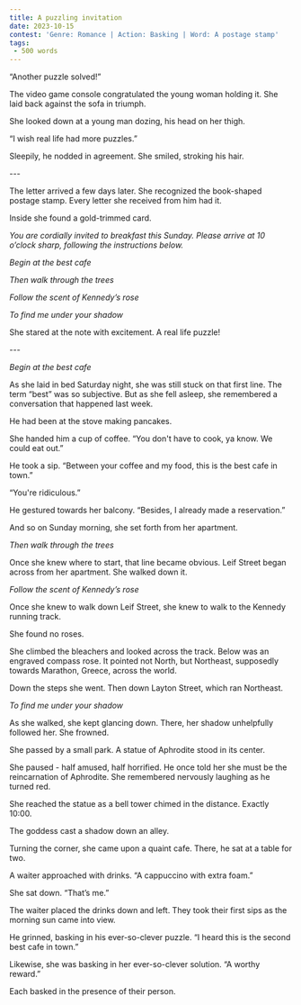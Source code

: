 ```yaml
---
title: A puzzling invitation
date: 2023-10-15
contest: 'Genre: Romance | Action: Basking | Word: A postage stamp'
tags: 
 - 500 words
---
```


“Another puzzle solved!” 

The video game console congratulated the young woman holding it. She laid back against the sofa in triumph.

She looked down at a young man dozing, his head on her thigh.

“I wish real life had more puzzles.”

Sleepily, he nodded in agreement. She smiled, stroking his hair.

\---

The letter arrived a few days later. She recognized the book-shaped postage stamp. Every letter she received from him had it. 

Inside she found a gold-trimmed card.

_You are cordially invited to breakfast this Sunday. Please arrive at 10 o’clock sharp, following the instructions below._

_Begin at the best cafe_

_Then walk through the trees_

_Follow the scent of Kennedy’s rose_

_To find me under your shadow_

She stared at the note with excitement. A real life puzzle! 

\---

_Begin at the best cafe_

As she laid in bed Saturday night, she was still stuck on that first line. The term “best” was so subjective. But as she fell asleep, she remembered a conversation that happened last week. 

He had been at the stove making pancakes.

She handed him a cup of coffee. “You don't have to cook, ya know. We could eat out.”

He took a sip. “Between your coffee and my food, this is the best cafe in town.”

“You're ridiculous.”

He gestured towards her balcony. “Besides, I already made a reservation.” 

And so on Sunday morning, she set forth from her apartment.

_Then walk through the trees_

Once she knew where to start, that line became obvious. Leif Street began across from her apartment. She walked down it.

_Follow the scent of Kennedy’s rose_

Once she knew to walk down Leif Street, she knew to walk to the Kennedy running track.

She found no roses.

She climbed the bleachers and looked across the track. Below was an engraved compass rose. It pointed not North, but Northeast, supposedly towards Marathon, Greece, across the world.

Down the steps she went. Then down Layton Street, which ran Northeast.

_To find me under your shadow_

As she walked, she kept glancing down. There, her shadow unhelpfully followed her. She frowned.

She passed by a small park. A statue of Aphrodite stood in its center.

She paused - half amused, half horrified. He once told her she must be the reincarnation of Aphrodite. She remembered nervously laughing as he turned red. 

She reached the statue as a bell tower chimed in the distance. Exactly 10:00. 

The goddess cast a shadow down an alley.

Turning the corner, she came upon a quaint cafe. There, he sat at a table for two.

A waiter approached with drinks. “A cappuccino with extra foam.”

She sat down. “That’s me.”

The waiter placed the drinks down and left. They took their first sips as the morning sun came into view.

He grinned, basking in his ever-so-clever puzzle. “I heard this is the second best cafe in town.”

Likewise, she was basking in her ever-so-clever solution. “A worthy reward.”

Each basked in the presence of their person.